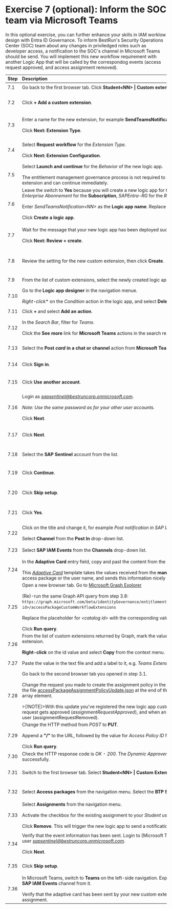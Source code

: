 # Exercise 7 (**optional**): Inform the SOC team via Microsoft Teams
In this optional exercise, you can further enhance your skills in IAM worklow design with Entra ID Governance. To inform BestRun's Security Operations Center (SOC) team about any changes in priviledged roles such as developer access, a notification to the SOC's channel in Microsoft Teams should be send. 
You will implement this new workflow requirement with another Logic App that will be called by the correspondog events (access request approved, and access assignment removed).

| Step   | Description     | Screenshot          |
| :----- | :-------------- | :-----------------: |
| 7.1    |Go back to the first browser tab. Click **Student\<NN\> \| Custom extensions** from the breadcrumb naviation.|<a href="./img/7-1.jpg" target="_blank"><img src="./img/7-1.jpg" width="250"/></a>|
| 7.2    |Click **+ Add a custom extension**.|<a href="./img/7-2.jpg" target="_blank"><img src="./img/7-2.jpg" width="250"/></a>|
| 7.3    |Enter a name for the new extension, for example **SendTeamsNotification**, and enter a description.<br><br>Click **Next: Extension Type**.|<a href="./img/7-3.jpg" target="_blank"><img src="./img/7-3.jpg" width="250"/></a>|
| 7.4    |Select **Request workflow** for the *Extension Type*.<br><br>Click **Next: Extension Configuration**.|<a href="./img/7-4.jpg" target="_blank"><img src="./img/7-4.jpg" width="250"/></a>|
| 7.5    |Select **Launch and continue** for the *Behavior* of the new logic app.<br><br>The entitlement management governance process is not required to wait for the response from the new extension and can continue immediately.|<a href="./img/7-5.jpg" target="_blank"><img src="./img/7-5.jpg" width="250"/></a>|
| 7.6    |Leave the switch to **Yes** because you will create a new logic app for the extension. Select *Visual Studio Enterprise Abonnement* for the **Subscription**, *SAPEntra-RG* for the *Resource Group*.<br><br>Enter *SendTeamsNotification\<NN\>* as the **Logic app name**. Replace *NN* with the number you are assigned to.<br><br>Click **Create a logic app**.|<a href="./img/7-6.jpg" target="_blank"><img src="./img/7-6.jpg" width="250"/></a>|
| 7.7    |Wait for the message that your new logic app has been deployed successfully.<br><br>Click **Next: Review + create**.|<a href="./img/7-7.jpg" target="_blank"><img src="./img/7-7.jpg" width="250"/></a>|
| 7.8    |Review the setting for the new custom extension, then click **Create**.|<a href="./img/7-8.jpg" target="_blank"><img src="./img/7-8.jpg" width="250"/></a>|
| 7.9    |From the list of custom extensions, select the newly created logic app **SendTeamsNotification\<NN\>**.|<a href="./img/7-9.jpg" target="_blank"><img src="./img/7-9.jpg" width="250"/></a>|
| 7.10   |Go to the **Logic app designer** in the navigation menue.<br><br>*Right-click** on the *Condition* action in the logic app, and select **Delete** from the context menu.|<a href="./img/7-10.jpg" target="_blank"><img src="./img/7-10.jpg" width="250"/></a>|
| 7.11   |Click **+** and select **Add an action**.|<a href="./img/7-11.jpg" target="_blank"><img src="./img/7-11.jpg" width="250"/></a>|
| 7.12   |In the *Search Bar*, filter for *Teams*.<br><br>Click the **See more** link for **Microsoft Teams** actions in the search results.|<a href="./img/7-12.jpg" target="_blank"><img src="./img/7-12.jpg" width="250"/></a>|
| 7.13   |Select the **Post *card* in a chat or channel** action from **Microsoft Teams**.|<a href="./img/7-13.jpg" target="_blank"><img src="./img/7-13.jpg" width="250"/></a>|
| 7.14   |Click **Sign in**.|<a href="./img/7-14.jpg" target="_blank"><img src="./img/7-14.jpg" width="250"/></a>|
| 7.15   |Click **Use another account**.|<a href="./img/7-15.jpg" target="_blank"><img src="./img/7-15.jpg" width="250"/></a>|
| 7.16   |Login as *sapsentinel@bestruncorp.onmicrosoft.com*.<br><br>*Note: Use the same password as for your other user accounts.*<br><br>Click **Next**.|<a href="./img/7-16.jpg" target="_blank"><img src="./img/7-16.jpg" width="250"/></a>|
| 7.17   |Click **Next**.|<a href="./img/7-17.jpg" target="_blank"><img src="./img/7-17.jpg" width="250"/></a>|
| 7.18   |Select the **SAP Sentinel** account from the list.|<a href="./img/7-18.jpg" target="_blank"><img src="./img/7-18.jpg" width="250"/></a>|
| 7.19   |Click **Continue**.|<a href="./img/7-19.jpg" target="_blank"><img src="./img/7-19.jpg" width="250"/></a>|
| 7.20   |Click **Skip setup**.|<a href="./img/7-20.jpg" target="_blank"><img src="./img/7-20.jpg" width="250"/></a>|
| 7.21   |Click **Yes**.|<a href="./img/7-21.jpg" target="_blank"><img src="./img/7-21.jpg" width="250"/></a>|
| 7.22   |Click on the title and change it, for example *Post notification in SAP IAM Events channel*.<br><br>Select **Channel** from the **Post In** drop-down list.|<a href="./img/7-22.jpg" target="_blank"><img src="./img/7-22.jpg" width="250"/></a>|
| 7.23   |Select **SAP IAM Events** from the **Channels** drop-down list.|<a href="./img/7-23.jpg" target="_blank"><img src="./img/7-23.jpg" width="250"/></a>|
| 7.24   |In the **Adaptive Card** entry field, copy and past the content from the file [teamsAdaptiveCard.json](../files/teamsAdaptiveCard.json).<br><br>This [*Adaptive Card*](https://adaptivecards.io/) template takes the values received from the **manual** trigger event, such as the name of the access package or the user name, and sends this information nicely rendered to the selected Teams channel.|<a href="./img/7-24.jpg" target="_blank"><img src="./img/7-24.jpg" width="250"/></a>|
| 7.25   |Open a new browser tab. Go to [Microsoft Graph Explorer](https://developer.microsoft.com/en-us/graph/graph-explorer)<br><br>(Re)-run the same Graph API query from step 3.8: ```https://graph.microsoft.com/beta/identityGovernance/entitlementManagement/accessPackageCatalogs/<catalog id>/accessPackageCustomWorkflowExtensions```<br><br>Replace the placeholder for *\<catalog id\>* with the corresponding value from the text file.<br><br>Click **Run query**.|<a href="./img/7-25.jpg" target="_blank"><img src="./img/7-25.jpg" width="250"/></a>|
| 7.26   |From the list of custom extensions returned by Graph, mark the value for *id* for the *SendTeamsNotification* extension.<br><br>**Right-click** on the id value and select **Copy** from the context menu.|<a href="./img/7-26.jpg" target="_blank"><img src="./img/7-26.jpg" width="250"/></a>|
| 7.27   |Paste the value in the text file and add a label to it, e.g. *Teams Extension ID*.|<a href="./img/7-27.jpg" target="_blank"><img src="./img/7-27.jpg" width="250"/></a>|
| 7.28   |Go back to the second browser tab you opened in step 3.1.<br><br>Change the request you made to create the assignment policy in the **Request body** tab. Copy the context from the file [accessPackageAssignmentPolicyUpdate.json](../files/accessPackageAssignmentPolicyUpdate.json) at the end of the existing **customExtensionsStateSettings* array element.<br><br>>[!NOTE]>With this update you've registered the new logic app custom extensions for *two* events: When a new request gets approved (*assignmentRequestApproved*), and when an existing assignment gets removed from the user (assignmentRequestRemoved).|<a href="./img/7-28.jpg" target="_blank"><img src="./img/7-28.jpg" width="250"/></a>|
| 7.29   |Change the HTTP method from *POST* to **PUT**.<br><br>Append a **\"/\"** to the URL, followed by the value for *Access Policy ID* from the text file.<br><br>Click **Run query**.|<a href="./img/7-29.jpg" target="_blank"><img src="./img/7-29.jpg" width="250"/></a>|
| 7.30   |Check the HTTP response code is *OK - 200*. The *Dynamic Approver* assignment policy has been updated successfully.|<a href="./img/7-30.jpg" target="_blank"><img src="./img/7-30.jpg" width="250"/></a>|
| 7.31   |Switch to the first browser tab. Select **Student\<NN\> \| Custom Extensions** from the breadcrumb navigation.|<a href="./img/7-31.jpg" target="_blank"><img src="./img/7-31.jpg" width="250"/></a>|
| 7.32   |Select **Access packages** from the navigation menu. Select the **BTP Student \<NN\>** package from the list.|<a href="./img/7-32.jpg" target="_blank"><img src="./img/7-32.jpg" width="250"/></a>|
| 7.33   |Select **Assignments** from the navigation menu.<br><br>Activate the checkbox for the existing assignment to your *Student user \<NN\>*.<br><br>Click **Remove**. This will trigger the new logic app to send a notification into the SOC team's event channel.|<a href="./img/7-33.jpg" target="_blank"><img src="./img/7-33.jpg" width="250"/></a>|
| 7.34   |Verify that the event information has been sent. Login to [Microsoft Teams}(https://teams.microsoft.com/) with user *sapsentinel@bestruncorp.onmicrosoft.com*.<br><br>Click **Next**.|<a href="./img/7-34.jpg" target="_blank"><img src="./img/7-34.jpg" width="250"/></a>|
| 7.35   |Click **Skip setup**.|<a href="./img/7-35.jpg" target="_blank"><img src="./img/7-35.jpg" width="250"/></a>|
| 7.36   |In Microsoft Teams, switch to **Teams** on the left-side navigation. Expand the *bestruncorp* team, and select the **SAP IAM Events** channel from it.<br><br>Verify that the adaptive card has been sent by your new custom extension and informs about the removal of the assignment.|<a href="./img/7-36.jpg" target="_blank"><img src="./img/7-36.jpg" width="250"/></a>|
